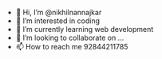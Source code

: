 - 👋 Hi, I’m @nikhilnannajkar
- 👀 I’m interested in coding
- 🌱 I’m currently learning web development
- 💞️ I’m looking to collaborate on ...
- 📫 How to reach me 92844211785

<!---
nikhilnannajkar/nikhilnannajkar is a ✨ special ✨ repository because its `README.md` (this file) appears on your GitHub profile.
You can click the Preview link to take a look at your changes.
--->
